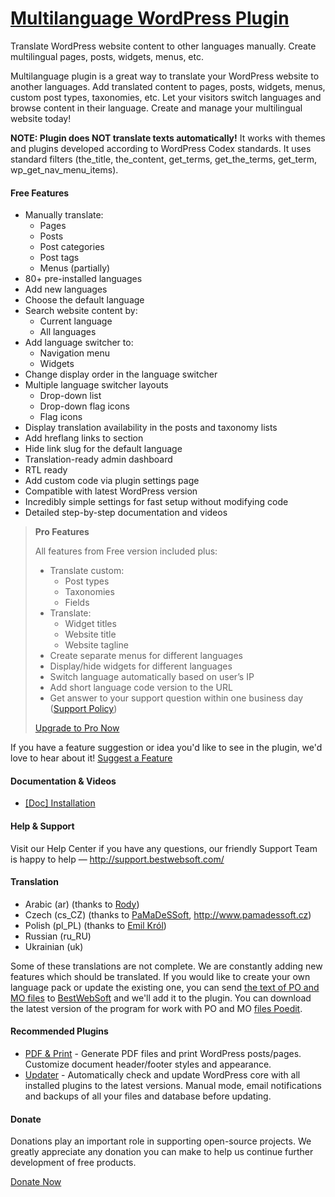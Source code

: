 <a href="http://bestwebsoft.com/products/wordpress/plugins/multilanguage/" target=_blank>Multilanguage WordPress Plugin</a>
========================

Translate WordPress website content to other languages manually. Create multilingual pages, posts, widgets, menus, etc.

<p>Multilanguage plugin is a great way to translate your WordPress website to another languages. Add translated content to pages, posts, widgets, menus, custom post types, taxonomies, etc. Let your visitors switch languages and browse content in their language. Create and manage your multilingual website today!</p>

<p><strong>NOTE: Plugin does NOT translate texts automatically!</strong> It works with themes and plugins developed according to WordPress Codex standards. It uses standard filters (the_title, the_content, get_terms, get_the_terms, get_term, wp_get_nav_menu_items).</p>


<div class='video'></div>


<h4>Free Features</h4>

<ul>
<li>Manually translate:

<ul>
<li>Pages</li>
<li>Posts</li>
<li>Post categories</li>
<li>Post tags</li>
<li>Menus (partially)</li>
</ul></li>
<li>80+ pre-installed languages</li>
<li>Add new languages</li>
<li>Choose the default language</li>
<li>Search website content by:

<ul>
<li>Current language</li>
<li>All languages</li>
</ul></li>
<li>Add language switcher to:

<ul>
<li>Navigation menu</li>
<li>Widgets</li>
</ul></li>
<li>Change display order in the language switcher</li>
<li>Multiple language switcher layouts

<ul>
<li>Drop-down list</li>
<li>Drop-down flag icons</li>
<li>Flag icons</li>
</ul></li>
<li>Display translation availability in the posts and taxonomy lists</li>
<li>Add hreflang links to  section</li>
<li>Hide link slug for the default language</li>
<li>Translation-ready admin dashboard</li>
<li>RTL ready</li>
<li>Add custom code via plugin settings page</li>
<li>Compatible with latest WordPress version</li>
<li>Incredibly simple settings for fast setup without modifying code</li>
<li>Detailed step-by-step documentation and videos</li>
</ul>

<blockquote>
  <p><strong>Pro Features</strong></p>
  
  <p>All features from Free version included plus:</p>
  
  <ul>
  <li>Translate custom:
  
  <ul>
  <li>Post types</li>
  <li>Taxonomies</li>
  <li>Fields</li>
  </ul></li>
  <li>Translate:
  
  <ul>
  <li>Widget titles</li>
  <li>Website title</li>
  <li>Website tagline</li>
  </ul></li>
  <li>Create separate menus for different languages</li>
  <li>Display/hide widgets for different languages</li>
  <li>Switch language automatically based on user&#8217;s IP</li>
  <li>Add short language code version to the URL</li>
  <li>Get answer to your support question within one business day (<a href="http://bestwebsoft.com/support-policy/">Support Policy</a>)</li>
  </ul>
  
  <p><a href="http://bestwebsoft.com/products/wordpress/plugins/multilanguage/?k=1d4576a3a2c4fc0f127ce2ee0341d81b">Upgrade to Pro Now</a></p>
</blockquote>

<p>If you have a feature suggestion or idea you'd like to see in the plugin, we'd love to hear about it! <a href="http://support.bestwebsoft.com/hc/en-us/requests/new">Suggest a Feature</a></p>

<h4>Documentation &#38; Videos</h4>

<ul>
<li><a href="https://docs.google.com/document/d/1018gX-8ggRs180LT2B90q0zhEJ7EewDOckpwmkJYb5Y/edit">[Doc] Installation</a></li>
</ul>

<h4>Help &#38; Support</h4>

<p>Visit our Help Center if you have any questions, our friendly Support Team is happy to help &#8212; <a href="http://support.bestwebsoft.com/">http://support.bestwebsoft.com/</a></p>

<h4>Translation</h4>

<ul>
<li>Arabic (ar) (thanks to <a href="mailto:f1@sba8at.com">Rody</a>)</li>
<li>Czech (cs_CZ) (thanks to <a href="mailto:info@pamadessoft.cz">PaMaDeSSoft</a>, <a href="http://www.pamadessoft.cz" rel="nofollow">http://www.pamadessoft.cz</a>)</li>
<li>Polish (pl_PL) (thanks to <a href="mailto:emiljo@tlen.pl">Emil Kr&#243;l</a>)</li>
<li>Russian (ru_RU)</li>
<li>Ukrainian (uk)</li>
</ul>

<p>Some of these translations are not complete. We are constantly adding new features which should be translated. If you would like to create your own language pack or update the existing one, you can send <a href="http://codex.wordpress.org/Translating_WordPress">the text of PO and MO files</a> to <a href="http://support.bestwebsoft.com/hc/en-us/requests/new">BestWebSoft</a> and we'll add it to the plugin. You can download the latest version of the program for work with PO and MO <a href="http://www.poedit.net/download.php">files Poedit</a>.</p>

<h4>Recommended Plugins</h4>

<ul>
<li><a href="http://bestwebsoft.com/products/wordpress/plugins/pdf-print/?k=e7f954c2040303cfe69904409d8ba2ed">PDF &#38; Print</a> - Generate PDF files and print WordPress posts/pages. Customize document header/footer styles and appearance.</li>
<li><a href="http://bestwebsoft.com/products/wordpress/plugins/updater/?k=3a06ca59d129f65a2259ac56620ce27e">Updater</a> - Automatically check and update WordPress core with all installed plugins to the latest versions. Manual mode, email notifications and backups of all your files and database before updating.</li>
</ul>

<h4>Donate</h4>

<p>Donations play an important role in supporting open-source projects. We greatly appreciate any donation you can make to help us continue further development of free products.</p>

<p><a href="http://bestwebsoft.com/donate/">Donate Now</a></p>